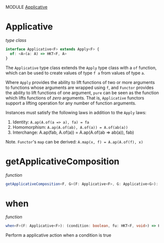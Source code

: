 MODULE [Applicative](https://github.com/gcanti/fp-ts/blob/master/src/Applicative.ts)

# Applicative

_type class_

```ts
interface Applicative<F> extends Apply<F> {
  of: <A>(a: A) => HKT<F, A>
}
```

The `Applicative` type class extends the `Apply` type class with a `of` function, which can be used to create values of
type `f a` from values of type `a`.

Where `Apply` provides the ability to lift functions of two or more arguments to functions whose arguments are wrapped
using `f`, and `Functor` provides the ability to lift functions of one argument, `pure` can be seen as the function
which lifts functions of _zero_ arguments. That is, `Applicative` functors support a lifting operation for any number of
function arguments.

Instances must satisfy the following laws in addition to the `Apply` laws:

1. Identity: `A.ap(A.of(a => a), fa) = fa`
2. Homomorphism: `A.ap(A.of(ab), A.of(a)) = A.of(ab(a))`
3. Interchange: A.ap(fab, A.of(a)) = A.ap(A.of(ab => ab(a)), fab)

Note. `Functor`'s `map` can be derived: `A.map(x, f) = A.ap(A.of(f), x)`

# getApplicativeComposition

_function_

```ts
getApplicativeComposition<F, G>(F: Applicative<F>, G: Applicative<G>): ApplicativeComposition<F, G>
```

# when

_function_

```ts
when<F>(F: Applicative<F>): (condition: boolean, fu: HKT<F, void>) => HKT<F, void>
```

Perform a applicative action when a condition is true
